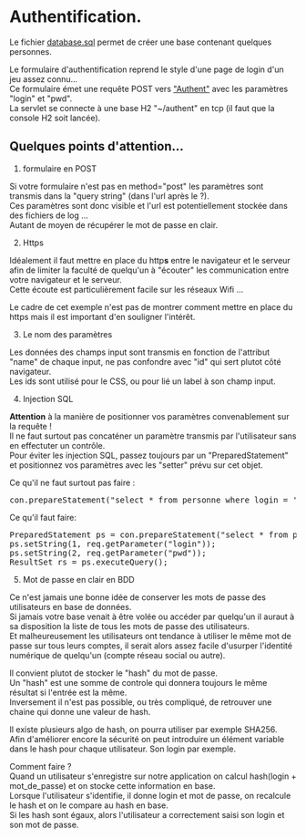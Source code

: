 # Authentification.

Le fichier [database.sql](database.sql) permet de créer une base contenant quelques personnes.

Le formulaire d'authentification reprend le style d'une page de login d'un jeu assez connu...  
Ce formulaire émet une requête POST vers ["Authent"](WEB-INF/classes/Authent.java) avec les paramètres "login" et "pwd".  
La servlet se connecte à une base H2 "~/authent" en tcp (il faut que la console H2 soit lancée).

## Quelques points d'attention...

1. formulaire en POST

Si votre formulaire n'est pas en method="post" les paramètres sont transmis dans la "query string" (dans l'url après le ?).  
Ces paramètres sont donc visible et l'url est potentiellement stockée dans des fichiers de log ...  
Autant de moyen de récupérer le mot de passe en clair.

2. Https

Idéalement il faut mettre en place du http**s** entre le navigateur et le serveur afin de limiter la faculté de quelqu'un à "écouter"
les communication entre votre navigateur et le serveur.  
Cette écoute est particulièrement facile sur les réseaux Wifi ...

Le cadre de cet exemple n'est pas de montrer comment mettre en place du https mais il est important d'en souligner l'intérêt.

3. Le nom des paramètres

Les données des champs input sont transmis en fonction de l'attribut "name" de chaque input, ne pas confondre avec "id" qui sert plutot côté navigateur.  
Les ids sont utilisé pour le CSS, ou pour lié un label à son champ input.

4. Injection SQL

**Attention** à la manière de positionner vos paramètres convenablement sur la requête !  
Il ne faut surtout pas concaténer un paramètre transmis par l'utilisateur sans en effectuter un contrôle.  
Pour éviter les injection SQL, passez toujours par un "PreparedStatement" et positionnez vos paramètres avec les "setter" prévu sur cet objet.

Ce qu'il ne faut surtout pas faire :  
<pre>con.prepareStatement("select * from personne where login = '"+req.getParameter("login")+"' and mdp = '"+req.getParameter("pwd")+"'");</pre>

Ce qu'il faut faire:
<pre>PreparedStatement ps = con.prepareStatement("select * from personne where login = ? and mdp = ?");
ps.setString(1, req.getParameter("login"));
ps.setString(2, req.getParameter("pwd"));
ResultSet rs = ps.executeQuery();
</pre>

5. Mot de passe en clair en BDD

Ce n'est jamais une bonne idée de conserver les mots de passe des utilisateurs en base de données.  
Si jamais votre base venait à être volée ou accéder par quelqu'un il auraut à sa disposition la liste de tous les mots de passe des utilisateurs.  
Et malheureusement les utilisateurs ont tendance à utiliser le même mot de passe sur tous leurs comptes, il serait alors assez facile d'usurper l'identité numérique de quelqu'un (compte réseau social ou autre).

Il convient plutot de stocker le "hash" du mot de passe.  
Un "hash" est une somme de controle qui donnera toujours le même résultat si l'entrée est la même.  
Inversement il n'est pas possible, ou très compliqué, de retrouver une chaine qui donne une valeur de hash.

Il existe plusieurs algo de hash, on pourra utiliser par exemple SHA256.  
Afin d'améliorer encore la sécurité on peut introduire un élément variable dans le hash pour chaque utilisateur. Son login par exemple.

Comment faire ?  
Quand un utilisateur s'enregistre sur notre application on calcul hash(login + mot_de_passe) et on stocke cette information en base.  
Lorsque l'utilisateur s'identifie, il donne login et mot de passe, on recalcule le hash et on le compare au hash en base.  
Si les hash sont égaux, alors l'utilisateur a correctement saisi son login et son mot de passe.




